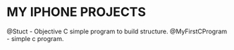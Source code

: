 # MY IPHONE PROJECTS

@Stuct - Objective C simple program to build structure.
@MyFirstCProgram - simple c program.

